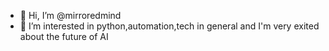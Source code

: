 - 👋 Hi, I’m @mirroredmind
- 👀 I’m interested in python,automation,tech in general and I'm very exited about the future of AI 



<!---
mirroredmind/mirroredmind is a ✨ special ✨ repository because its `README.md` (this file) appears on your GitHub profile.
You can click the Preview link to take a look at your changes.
--->
